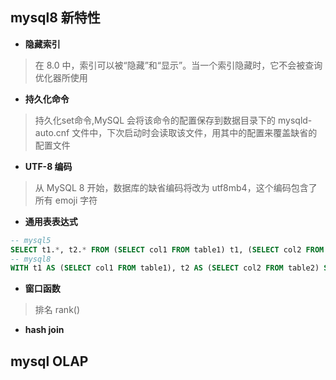 ## mysql8 新特性
* **隐藏索引**
> 在 8.0 中，索引可以被“隐藏”和“显示”。当一个索引隐藏时，它不会被查询优化器所使用
* **持久化命令**
> 持久化set命令,MySQL 会将该命令的配置保存到数据目录下的 mysqld-auto.cnf 文件中，下次启动时会读取该文件，用其中的配置来覆盖缺省的配置文件
* **UTF-8 编码**
> 从 MySQL 8 开始，数据库的缺省编码将改为 utf8mb4，这个编码包含了所有 emoji 字符
* **通用表表达式**
```sql
-- mysql5
SELECT t1.*, t2.* FROM (SELECT col1 FROM table1) t1, (SELECT col2 FROM table2) t2;
-- mysql8
WITH t1 AS (SELECT col1 FROM table1), t2 AS (SELECT col2 FROM table2) SELECT t1.*, t2.* FROM t1, t2;
```
* **窗口函数**
> 排名 rank()
* **hash join**
## mysql OLAP
